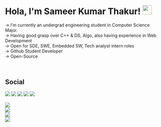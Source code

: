  ### <h1>Hola, I'm Sameer Kumar Thakur! <a target="_blank" rel="noopener noreferrer" href="https://raw.githubusercontent.com/MartinHeinz/MartinHeinz/master/wave.gif"><img src="https://raw.githubusercontent.com/MartinHeinz/MartinHeinz/master/wave.gif" width="30px" style="max-width:100%;"></a> </h1>

-> I’m currently an undergrad engineering student in Computer Science Major.<br>
-> Having good grasp over C++ & DS, Algo, also having experience in Web Development<br>
-> Open for SDE, SWE, Embedded SW, Tech analyst intern roles<br>
-> Github Student Developer<br>
-> Open-Source<br>
<br><br>
### <h2>Social </h2>

<p>
<img src="https://img.shields.io/badge/%3CProgramming%20Languages%3E-%3CC__C++__Python%3E-informational?style=flat&logo=%3CC_C++_Python%3E&logoColor=white&color=2bbc8a">
<img src="https://img.shields.io/badge/%3CWeb%20Technologies%3E-%3CHTML5__CSS3__PHP__Bootstrap__Javascript%3E-informational?style=flat&logo=%3CHTML5__CSS3__PHP__Bootstrap__Javascript%3E&logoColor=white&color=2bbc8a">
<img src="https://img.shields.io/badge/%3COS%3E-%3CWindows%3E-informational?style=flat&logo=%3CWindows%3E&logoColor=white&color=2bbc8a">
<img src="https://img.shields.io/badge/%3CTOOLS%3E-%3CECLIPSE__VSCODE__DAB__SUBLIME%3E-informational?style=flat&logo=%3CECLIPSE__VSCODE__DAB__SUBLIME%3E&logoColor=white&color=2bbc8a">
<img src="https://img.shields.io/badge/%3CCLOUD%3E-%3CIBM%20CLOUD%3E-informational?style=flat&logo=%3CIBM%20CLOUD%3E&logoColor=white&color=2bbc8a">
<br>
<br>

<img src="https://github-readme-stats.vercel.app/api?username=sameerkrt&&show_icons=true&title_color=0366d6&icon_color=bb2acf&text_color=151515&bg_color=ffffff">
<br>
 <img src="https://github-readme-stats.vercel.app/api/top-langs/?username=sameerkrt&layout=compact">
 <br>
<img src="https://camo.githubusercontent.com/b18700151a4ba3417a4af3c0835fd13c0ea7e756/68747470733a2f2f6769746875622d726561646d652d73746174732e76657263656c2e6170702f6170692f70696e2f3f757365726e616d653d6b697368616e6b7237393739267265706f3d706c6163656d656e74733475">
<br>
 <img src="https://github-readme-stats.vercel.app/api/pin/?username=sameerkrt&repo=corona_update">
<br>
<br>
<br></p>
